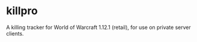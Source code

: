 # killpro
A killing tracker for World of Warcraft 1.12.1 (retail), for use on private server clients.
